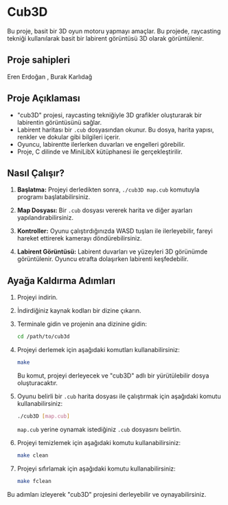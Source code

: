 # Cub3D 

Bu proje, basit bir 3D oyun motoru yapmayı amaçlar. Bu projede, raycasting tekniği kullanılarak basit bir labirent görüntüsü 3D olarak görüntülenir.

## Proje sahipleri
Eren Erdoğan , Burak Karlıdağ
## Proje Açıklaması

- "cub3D" projesi, raycasting tekniğiyle 3D grafikler oluşturarak bir labirentin görüntüsünü sağlar.
- Labirent haritası bir `.cub` dosyasından okunur. Bu dosya, harita yapısı, renkler ve dokular gibi bilgileri içerir.
- Oyuncu, labirentte ilerlerken duvarları ve engelleri görebilir.
- Proje, C dilinde ve MiniLibX kütüphanesi ile gerçekleştirilir.

## Nasıl Çalışır?

1. **Başlatma:** Projeyi derledikten sonra, `./cub3D map.cub` komutuyla programı başlatabilirsiniz.

2. **Map Dosyası:** Bir `.cub` dosyası vererek harita ve diğer ayarları yapılandırabilirsiniz.

3. **Kontroller:** Oyunu çalıştırdığınızda WASD tuşları ile ilerleyebilir, fareyi hareket ettirerek kamerayı döndürebilirsiniz.

4. **Labirent Görüntüsü:** Labirent duvarları ve yüzeyleri 3D görünümde görüntülenir. Oyuncu etrafta dolaşırken labirenti keşfedebilir.

## Ayağa Kaldırma Adımları

1. Projeyi indirin.

2. İndirdiğiniz kaynak kodları bir dizine çıkarın.

3. Terminale gidin ve projenin ana dizinine gidin:

    ```bash
    cd /path/to/cub3d
    ```

4. Projeyi derlemek için aşağıdaki komutları kullanabilirsiniz:

    ```bash
    make
    ```

    Bu komut, projeyi derleyecek ve "cub3D" adlı bir yürütülebilir dosya oluşturacaktır.

5. Oyunu belirli bir `.cub` harita dosyası ile çalıştırmak için aşağıdaki komutu kullanabilirsiniz:

    ```bash
    ./cub3D [map.cub]
    ```

    `map.cub` yerine oynamak istediğiniz `.cub` dosyasını belirtin.

6. Projeyi temizlemek için aşağıdaki komutu kullanabilirsiniz:

    ```bash
    make clean
    ```

7. Projeyi sıfırlamak için aşağıdaki komutu kullanabilirsiniz:

    ```bash
    make fclean
    ```

Bu adımları izleyerek "cub3D" projesini derleyebilir ve oynayabilirsiniz.
